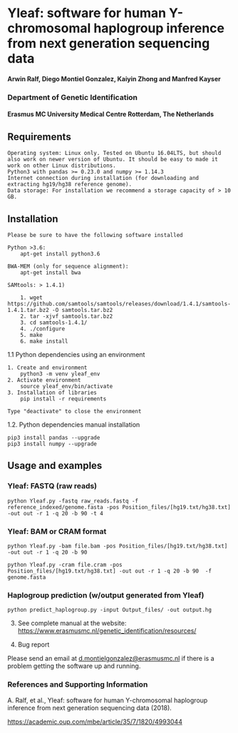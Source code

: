 # Yleaf: software for human Y-chromosomal haplogroup inference from next generation sequencing data

#### Arwin Ralf, Diego Montiel Gonzalez, Kaiyin Zhong and Manfred Kayser

### Department of Genetic Identification 
#### Erasmus MC University Medical Centre Rotterdam, The Netherlands

## Requirements

    Operating system: Linux only. Tested on Ubuntu 16.04LTS, but should also work on newer version of Ubuntu. It should be easy to made it work on other Linux distributions. 
    Python3 with pandas >= 0.23.0 and numpy >= 1.14.3
    Internet connection during installation (for downloading and extracting hg19/hg38 reference genome).
    Data storage: For installation we recommend a storage capacity of > 10 GB. 

## Installation
    
    Please be sure to have the following software installed
    
    Python >3.6: 
        apt-get install python3.6          
    
    BWA-MEM (only for sequence alignment): 
        apt-get install bwa      
        
    SAMtools: > 1.4.1)

        1. wget https://github.com/samtools/samtools/releases/download/1.4.1/samtools-1.4.1.tar.bz2 -O samtools.tar.bz2
        2. tar -xjvf samtools.tar.bz2 
        3. cd samtools-1.4.1/
        4. ./configure
        5. make
        6. make install

        
1.1 Python dependencies using an environment

    1. Create and environment
        python3 -m venv yleaf_env
    2. Activate environment
        source yleaf_env/bin/activate
    3. Installation of libraries
        pip install -r requirements
    
    Type "deactivate" to close the environment
    

1.2. Python dependencies manual installation

    
    pip3 install pandas --upgrade
    pip3 install numpy --upgrade           
    
    

## Usage and examples

### Yleaf: FASTQ (raw reads)
    
    python Yleaf.py -fastq raw_reads.fastq -f reference_indexed/genome.fasta -pos Position_files/[hg19.txt/hg38.txt] -out out -r 1 -q 20 -b 90 -t 4
        
### Yleaf: BAM or CRAM format
    
    python Yleaf.py -bam file.bam -pos Position_files/[hg19.txt/hg38.txt] -out out -r 1 -q 20 -b 90 

    python Yleaf.py -cram file.cram -pos Position_files/[hg19.txt/hg38.txt] -out out -r 1 -q 20 -b 90  -f genome.fasta

### Haplogroup prediction (w/output generated from Yleaf)

    python predict_haplogroup.py -input Output_files/ -out output.hg

3. See complete manual at the website:
    https://www.erasmusmc.nl/genetic_identification/resources/

4. Bug report

Please send an email at d.montielgonzalez@erasmusmc.nl if there is a problem getting the software up and running.

### References and Supporting Information
A. Ralf, et al., Yleaf: software for human Y-chromosomal haplogroup inference from next generation sequencing data (2018).

https://academic.oup.com/mbe/article/35/7/1820/4993044

